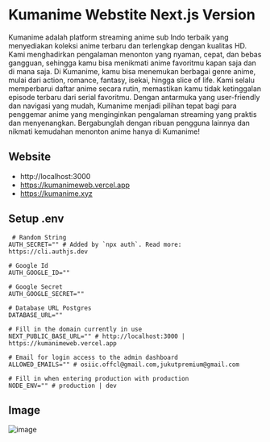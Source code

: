 # Kumanime Webstite Next.js Version
Kumanime adalah platform streaming anime sub Indo terbaik yang menyediakan koleksi anime terbaru dan terlengkap dengan kualitas HD. Kami menghadirkan pengalaman menonton yang nyaman, cepat, dan bebas gangguan, sehingga kamu bisa menikmati anime favoritmu kapan saja dan di mana saja.
Di Kumanime, kamu bisa menemukan berbagai genre anime, mulai dari action, romance, fantasy, isekai, hingga slice of life. Kami selalu memperbarui daftar anime secara rutin, memastikan kamu tidak ketinggalan episode terbaru dari serial favoritmu.
Dengan antarmuka yang user-friendly dan navigasi yang mudah, Kumanime menjadi pilihan tepat bagi para penggemar anime yang menginginkan pengalaman streaming yang praktis dan menyenangkan. Bergabunglah dengan ribuan pengguna lainnya dan nikmati kemudahan menonton anime hanya di Kumanime!


## Website
- http://localhost:3000
- https://kumanimeweb.vercel.app
- https://kumanime.xyz

## Setup .env
```env
 # Random String
AUTH_SECRET="" # Added by `npx auth`. Read more: https://cli.authjs.dev

# Google Id
AUTH_GOOGLE_ID="" 

# Google Secret
AUTH_GOOGLE_SECRET="" 

# Database URL Postgres
DATABASE_URL="" 

# Fill in the domain currently in use
NEXT_PUBLIC_BASE_URL="" # http://localhost:3000 | https://kumanimeweb.vercel.app

# Email for login access to the admin dashboard
ALLOWED_EMAILS="" # osiic.offcl@gmail.com,jukutpremium@gmail.com 

# Fill in when entering production with production
NODE_ENV="" # production | dev
```

## Image
![image](https://github.com/user-attachments/assets/4eeb1124-5583-4b14-8d5c-6c0c57f0cb64)

